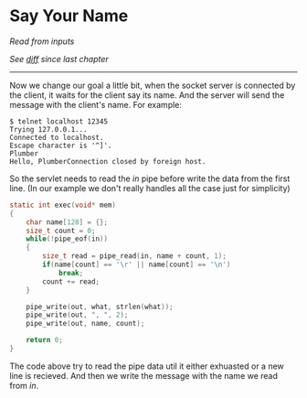 # Say Your Name
*Read from inputs*

*See [diff](https://github.com/38/plumber-tutorial/compare/3-say-different-words-src...4-say-your-name-src) since last chapter*

---

Now we change our goal a little bit, when the socket server is connected by the client, it waits for the client say its name.
And the server will send the message with the client's name. For example:

```
$ telnet localhost 12345
Trying 127.0.0.1...
Connected to localhost.
Escape character is '^]'.
Plumber
Hello, PlumberConnection closed by foreign host.
```

So the servlet needs to read the *in* pipe before write the data from the first line. (In our example we don't really handles all the case just for simplicity)

```C
static int exec(void* mem)
{
	char name[128] = {};
	size_t count = 0;
	while(!pipe_eof(in))
	{
		size_t read = pipe_read(in, name + count, 1);
		if(name[count] == '\r' || name[count] == '\n')
			break;
		count += read;
	}

	pipe_write(out, what, strlen(what));
	pipe_write(out, ", ", 2);
	pipe_write(out, name, count);

	return 0;
}
```

The code above try to read the pipe data util it either exhuasted or a new line is recieved. And then we write the message with the name we read from *in*.
